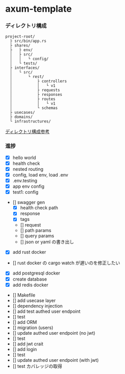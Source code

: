 # axum-template

### ディレクトリ構成

```
project-root/
  ├ src/bin/app.rs
  ├ shares/
  ├   ├ env/
  │   ├ src/
  │   │   └ config/
  │   └ tests/
  ├ interfaces/
  │   └ src/
  │       └ rest/
  │           ├ controllers
  │           │   └ v1
  │           ├ requests
  │           ├ responses
  │           ├ routes
  │           │   └ v1
  │           └ schemas
  ├ usecases/
  ├ domains/
  └ infrastructures/
```

[ディレクトリ構成参考](https://qiita.com/tono-maron/items/345c433b86f74d314c8d)

### 進捗

-   [x] hello world
-   [x] health check
-   [x] nested routing
-   [x] config, load env, load .env
-   [x] .env.testing
-   [x] app env config
-   [x] test1: config
-   [] swagger gen
    -   [x] health check path
    -   [x] response
    -   [x] tags
    -   [] request
    -   [] path params
    -   [] query params
    -   [] json or yaml の書き出し
-   [x] add rust docker
-   [] rust docker の cargo watch が遅いのを修正したい
-   [x] add postgresql docker
-   [x] create database
-   [x] add redis docker
-   [] Makefile
-   [] add usecase layer
-   [] dependency injection
-   [] add test authed user endpoint
-   [] test
-   [] add ORM
-   [] migration (users)
-   [] update authed user endpoint (no jwt)
-   [] test
-   [] add jwt crait
-   [] add login
-   [] test
-   [] update authed user endpoint (with jwt)
-   [] test カバレッジの取得
